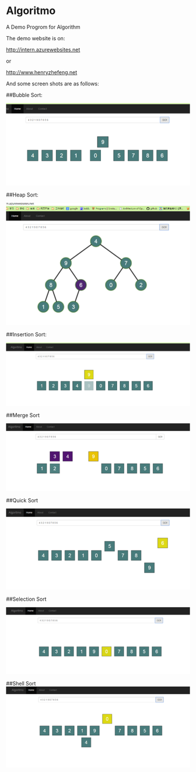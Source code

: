 Algoritmo
=========

A Demo Progrom for Algorithm

The demo website is on:

<http://intern.azurewebsites.net>

or

<http://www.henryzhefeng.net>

And some screen shots are as follows:

##Bubble Sort:

![Bubble Sort](https://github.com/AlphaGroup/Algoritmo/blob/master/DemoImg/BubbleSort.png)

##Heap Sort:

![Heap Sort](https://github.com/AlphaGroup/Algoritmo/blob/master/DemoImg/HeapSort.png)

##Insertion Sort:

![Insertion Sort](https://github.com/AlphaGroup/Algoritmo/blob/master/DemoImg/InsetionSort.png)

##Merge Sort

![Merge Sort](https://github.com/AlphaGroup/Algoritmo/blob/master/DemoImg/MergeSort.png)

##Quick Sort

![Quick Sort](https://github.com/AlphaGroup/Algoritmo/blob/master/DemoImg/QuickSort.png)

##Selection Sort

![Selection Sort](https://github.com/AlphaGroup/Algoritmo/blob/master/DemoImg/SelectionSort.png)

##Shell Sort
![Shell Sort](https://github.com/AlphaGroup/Algoritmo/blob/master/DemoImg/ShellSort.png)
